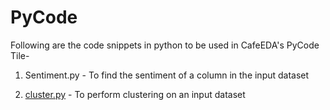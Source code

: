 # PyCode


Following are the code snippets in python to be used in CafeEDA's PyCode Tile-

1. Sentiment.py - To find the sentiment of a column in the input dataset

2. [cluster.py](#https://github.com/easydatain/PyCode/blob/main/cluster.py) - To perform clustering on an input dataset

